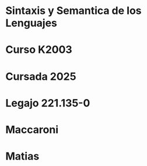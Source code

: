 # Sintaxis y Semantica de los Lenguajes
# Curso K2003
# Cursada 2025
# Legajo 221.135-0
# Maccaroni 
# Matias
